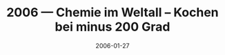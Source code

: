 ---
title: "2006 &mdash; Chemie im Weltall – Kochen bei minus 200 Grad"
collection: talks
type: "Talk"
tag: public
invited: Invited
permalink: \talks\2006-01-27-Chemie-im-Weltall-–-Kochen-bei-minus-200-Grad
paperurl: 
date: "2006-01-27"
venue: "Physikalischer Verein"
location: "Frankfurt/Main, Germany"
---